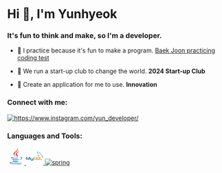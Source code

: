 <h1 align="left">Hi 👋, I'm Yunhyeok</h1>
<h3 align="left">It's fun to think and make, so I'm a developer.</h3>

- 🌱 I practice because it's fun to make a program. [Baek Joon practicing coding test](https://www.acmicpc.net/user/djbyh645047)

- 💬 We run a start-up club to change the world. **2024 Start-up Club**

- 📝 Create an application for me to use. **Innovation**
  

<h3 align="left">Connect with me:</h3>
<p align="left">
<a href="https://instagram.com/https://www.instagram.com/yun_developer/" target="blank"><img align="center" src="https://raw.githubusercontent.com/rahuldkjain/github-profile-readme-generator/master/src/images/icons/Social/instagram.svg" alt="https://www.instagram.com/yun_developer/" height="30" width="40" /></a>
</p>

<h3 align="left">Languages and Tools:</h3>
<p align="left"> <a href="https://www.java.com" target="_blank" rel="noreferrer"> <img src="https://raw.githubusercontent.com/devicons/devicon/master/icons/java/java-original.svg" alt="java" width="40" height="40"/> </a> <a href="https://www.mysql.com/" target="_blank" rel="noreferrer"> <img src="https://raw.githubusercontent.com/devicons/devicon/master/icons/mysql/mysql-original-wordmark.svg" alt="mysql" width="40" height="40"/> </a> <a href="https://spring.io/" target="_blank" rel="noreferrer"> <img src="https://www.vectorlogo.zone/logos/springio/springio-icon.svg" alt="spring" width="40" height="40"/> </a> </p>
